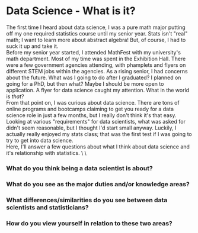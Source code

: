# Data Science - What is it?
The first time I heard about data science, I was a pure math major putting off my one required statistics course until my senior year. Stats isn't "real" math; I want to learn more about abstract algebra! But, of course, I had to suck it up and take it. \
Before my senior year started, I attended MathFest with my university's math department. Most of my time was spent in the Exhibition Hall. There were a few government agencies attending, with phamplets and flyers on different STEM jobs within the agencies. As a rising senior, I had concerns about the future. What was I going to do after I graduated? I planned on going for a PhD, but then what? Maybe I should be more open to application. A flyer for data science caught my attention. What in the world is _that_? \
From that point on, I was curious about data science. There are tons of online programs and bootcamps claiming to get you ready for a data science role in just a few months, but I really don't think it's that easy. Looking at various "requirements" for data scientists, what was asked for didn't seem reasonable, but I thought I'd start small anyway. Luckily, I actually really enjoyed my stats class; that was the first test if I was going to try to get into data science. \
Here, I'll answer a few questions about what I think about data science and it's relationship with statistics. \ \

### What do you think being a data scientist is about?

### What do you see as the major duties and/or knowledge areas?  

### What differences/similarities do you see between data scientists and statisticians?  

### How do you view yourself in relation to these two areas?
